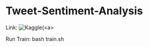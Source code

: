 # Tweet-Sentiment-Analysis
Link: ![Kaggle]([https://www.kaggle.com/competitions/tweet-sentiment-extraction/code?competitionId=16295&sortBy=scoreDescending](https://www.kaggle.com/competitions/tweet-sentiment-extraction/overview)https://www.kaggle.com/competitions/tweet-sentiment-extraction/overview)(<a>

Run Train: bash train.sh
